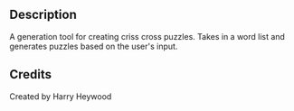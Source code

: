 ## Description
A generation tool for creating criss cross puzzles. Takes in a word list and generates puzzles based on the user's input.

## Credits
Created by Harry Heywood
